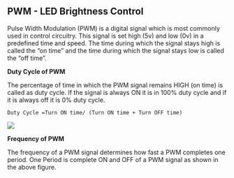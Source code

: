 ## PWM - LED Brightness Control
Pulse Width Modulation (PWM) is a digital signal which is most commonly used in control circuitry. This signal is set high (5v) and low (0v) in a predefined time and speed. The time during which the signal stays high is called the “on time” and the time during which the signal stays low is called the “off time”.

**Duty Cycle of PWM**

The percentage of time in which the PWM signal remains HIGH (on time) is called as duty cycle. If the signal is always ON it is in 100% duty cycle and if it is always off it is 0% duty cycle.

  `Duty Cycle =Turn ON time/ (Turn ON time + Turn OFF time)`

![](https://circuitdigest.com/sites/default/files/inlineimages/pulse-width-modulation-duty-cycle.gif)

**Frequency of PWM**

The frequency of a PWM signal determines how fast a PWM completes one period. One Period is complete ON and OFF of a PWM signal as shown in the above figure.
